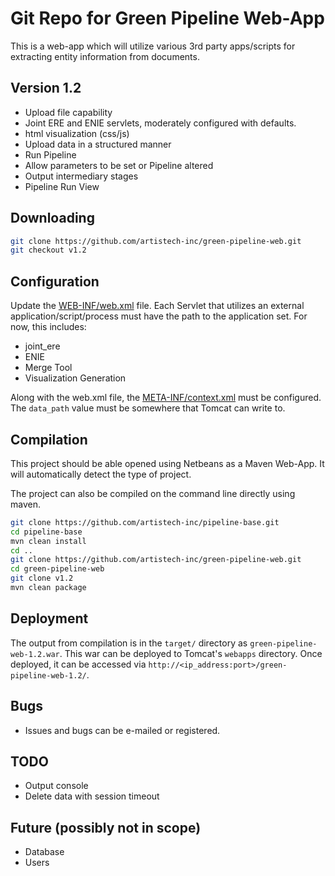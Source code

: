 # Git Repo for Green Pipeline Web-App

This is a web-app which will utilize various 3rd party apps/scripts for extracting entity information from documents.

## Version 1.2

- Upload file capability
- Joint ERE and ENIE servlets, moderately configured with defaults.
- html visualization (css/js)
- Upload data in a structured manner
- Run Pipeline
- Allow parameters to be set or Pipeline altered
- Output intermediary stages
- Pipeline Run View

## Downloading

```sh
git clone https://github.com/artistech-inc/green-pipeline-web.git
git checkout v1.2
```

## Configuration

Update the [WEB-INF/web.xml](https://github.com/artistech-inc/green-pipeline-web/blob/master/src/main/webapp/WEB-INF/web.xml) file. Each Servlet that utilizes an external application/script/process must have the path to the application set. For now, this includes:

- joint_ere
- ENIE
- Merge Tool
- Visualization Generation

Along with the web.xml file, the [META-INF/context.xml](https://github.com/artistech-inc/green-pipeline-web/blob/master/src/main/webapp/META-INF/context.xml) must be configured. The `data_path` value must be somewhere that Tomcat can write to.

## Compilation

This project should be able opened using Netbeans as a Maven Web-App. It will automatically detect the type of project.

The project can also be compiled on the command line directly using maven.

```sh
git clone https://github.com/artistech-inc/pipeline-base.git
cd pipeline-base
mvn clean install
cd ..
git clone https://github.com/artistech-inc/green-pipeline-web.git
cd green-pipeline-web
git clone v1.2
mvn clean package
```

## Deployment

The output from compilation is in the `target/` directory as `green-pipeline-web-1.2.war`. This war can be deployed to Tomcat's `webapps` directory. Once deployed, it can be accessed via `http://<ip_address:port>/green-pipeline-web-1.2/`.

## Bugs

- Issues and bugs can be e-mailed or registered.

## TODO

- Output console
- Delete data with session timeout

## Future (possibly not in scope)

- Database
- Users
